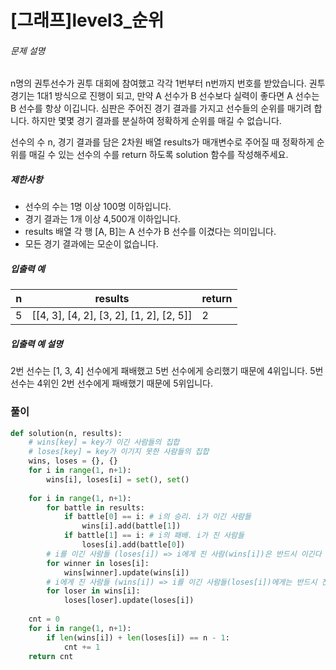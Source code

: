 # [그래프]level3_순위

###### 문제 설명

n명의 권투선수가 권투 대회에 참여했고 각각 1번부터 n번까지 번호를 받았습니다. 권투 경기는 1대1 방식으로 진행이 되고, 만약 A 선수가 B 선수보다 실력이 좋다면 A 선수는 B 선수를 항상 이깁니다. 심판은 주어진 경기 결과를 가지고 선수들의 순위를 매기려 합니다. 하지만 몇몇 경기 결과를 분실하여 정확하게 순위를 매길 수 없습니다.

선수의 수 n, 경기 결과를 담은 2차원 배열 results가 매개변수로 주어질 때 정확하게 순위를 매길 수 있는 선수의 수를 return 하도록 solution 함수를 작성해주세요.

##### 제한사항

- 선수의 수는 1명 이상 100명 이하입니다.
- 경기 결과는 1개 이상 4,500개 이하입니다.
- results 배열 각 행 [A, B]는 A 선수가 B 선수를 이겼다는 의미입니다.
- 모든 경기 결과에는 모순이 없습니다.

##### 입출력 예

| n    | results                                  | return |
| ---- | ---------------------------------------- | ------ |
| 5    | [[4, 3], [4, 2], [3, 2], [1, 2], [2, 5]] | 2      |

##### 입출력 예 설명

2번 선수는 [1, 3, 4] 선수에게 패배했고 5번 선수에게 승리했기 때문에 4위입니다.
5번 선수는 4위인 2번 선수에게 패배했기 때문에 5위입니다.

### 풀이

```python
def solution(n, results):
    # wins[key] = key가 이긴 사람들의 집합
    # loses[key] = key가 이기지 못한 사람들의 집합
    wins, loses = {}, {}
    for i in range(1, n+1):
        wins[i], loses[i] = set(), set()
    
    for i in range(1, n+1):
        for battle in results:
            if battle[0] == i: # i의 승리. i가 이긴 사람들
                wins[i].add(battle[1])
            if battle[1] == i: # i의 패배. i가 진 사람들
                loses[i].add(battle[0])
        # i를 이긴 사람들 (loses[i]) => i에게 진 사람(wins[i])은 반드시 이긴다
        for winner in loses[i]:
            wins[winner].update(wins[i])
        # i에게 진 사람들 (wins[i]) => i를 이긴 사람들(loses[i])에게는 반드시 진다
        for loser in wins[i]:
            loses[loser].update(loses[i])
            
    cnt = 0
    for i in range(1, n+1):
        if len(wins[i]) + len(loses[i]) == n - 1:
            cnt += 1
    return cnt
```



